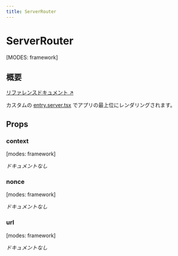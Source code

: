 ```yaml
---
title: ServerRouter
---
```


# ServerRouter

[MODES: framework]

## 概要

[リファレンスドキュメント ↗](https://api.reactrouter.com/v7/functions/react_router.ServerRouter.html)

カスタムの [entry.server.tsx][entry-server] でアプリの最上位にレンダリングされます。

## Props

### context

[modes: framework]

_ドキュメントなし_

### nonce

[modes: framework]

_ドキュメントなし_

### url

[modes: framework]

_ドキュメントなし_

[entry-server]: ../framework-conventions/entry.server.tsx